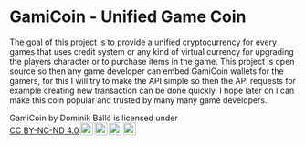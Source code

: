 # GamiCoin - Unified Game Coin
The goal of this project is to provide a unified cryptocurrency for every games that uses credit system or any kind of virtual currency for upgrading the players character or to purchase items in the game. This project is open source so then any game developer can embed GamiCoin wallets for the gamers, for this I will try to make the API simple so then the API requests for example creating new transaction  can be done quickly. I hope later on I can make this coin popular and trusted by many many game developers.

<p xmlns:cc="http://creativecommons.org/ns#" xmlns:dct="http://purl.org/dc/terms/"><span property="dct:title">GamiCoin</span> by <span property="cc:attributionName">Dominik Bálló</span> is licensed under <a href="http://creativecommons.org/licenses/by-nc-nd/4.0/?ref=chooser-v1" target="_blank" rel="license noopener noreferrer" style="display:inline-block;">CC BY-NC-ND 4.0<img style="height:22px!important;margin-left:3px;vertical-align:text-bottom;" src="https://mirrors.creativecommons.org/presskit/icons/cc.svg?ref=chooser-v1"><img style="height:22px!important;margin-left:3px;vertical-align:text-bottom;" src="https://mirrors.creativecommons.org/presskit/icons/by.svg?ref=chooser-v1"><img style="height:22px!important;margin-left:3px;vertical-align:text-bottom;" src="https://mirrors.creativecommons.org/presskit/icons/nc.svg?ref=chooser-v1"><img style="height:22px!important;margin-left:3px;vertical-align:text-bottom;" src="https://mirrors.creativecommons.org/presskit/icons/nd.svg?ref=chooser-v1"></a></p>